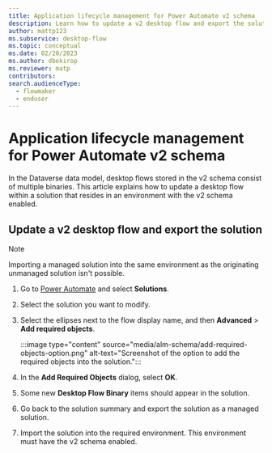 ```yaml
---
title: Application lifecycle management for Power Automate v2 schema
description: Learn how to update a v2 desktop flow and export the solution.
author: mattp123
ms.subservice: desktop-flow
ms.topic: conceptual
ms.date: 02/20/2023
ms.author: dbekirop
ms.reviewer: matp
contributors:
search.audienceType: 
  - flowmaker
  - enduser
---
```


# Application lifecycle management for Power Automate v2 schema

In the Dataverse data model, desktop flows stored in the v2 schema consist of multiple binaries. This article explains how to update a desktop flow within a solution that resides in an environment with the v2 schema enabled.

## Update a v2 desktop flow and export the solution

> [!NOTE]
> Importing a managed solution into the same environment as the originating unmanaged solution isn't possible.

1. Go to [Power Automate](https://make.powerautomate.com) and select **Solutions**.

1. Select the solution you want to modify.

1. Select the ellipses next to the flow display name, and then **Advanced** > **Add required objects**.

    :::image type="content" source="media/alm-schema/add-required-objects-option.png" alt-text="Screenshot of the option to add the required objects into the solution.":::

1. In the **Add Required Objects** dialog, select **OK**.

1. Some new **Desktop Flow Binary** items should appear in the solution.

1. Go back to the solution summary and export the solution as a managed solution.

1. Import the solution into the required environment. This environment must have the v2 schema enabled.
